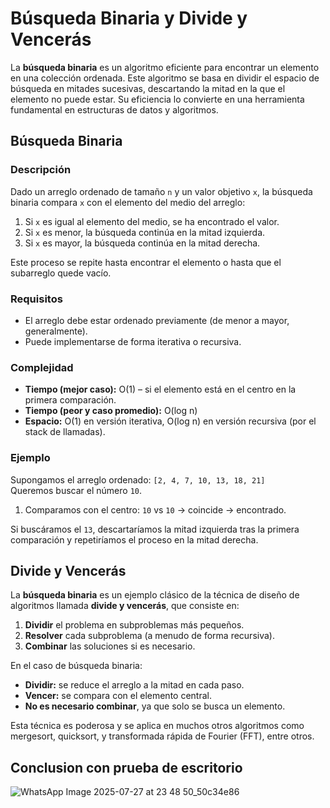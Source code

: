 # Búsqueda Binaria y Divide y Vencerás

La **búsqueda binaria** es un algoritmo eficiente para encontrar un elemento en una colección ordenada. Este algoritmo se basa en dividir el espacio de búsqueda en mitades sucesivas, descartando la mitad en la que el elemento no puede estar. Su eficiencia lo convierte en una herramienta fundamental en estructuras de datos y algoritmos.

## Búsqueda Binaria

### Descripción

Dado un arreglo ordenado de tamaño `n` y un valor objetivo `x`, la búsqueda binaria compara `x` con el elemento del medio del arreglo:

1. Si `x` es igual al elemento del medio, se ha encontrado el valor.
2. Si `x` es menor, la búsqueda continúa en la mitad izquierda.
3. Si `x` es mayor, la búsqueda continúa en la mitad derecha.

Este proceso se repite hasta encontrar el elemento o hasta que el subarreglo quede vacío.

### Requisitos

- El arreglo debe estar ordenado previamente (de menor a mayor, generalmente).
- Puede implementarse de forma iterativa o recursiva.

### Complejidad

- **Tiempo (mejor caso):** O(1) – si el elemento está en el centro en la primera comparación.
- **Tiempo (peor y caso promedio):** O(log n)
- **Espacio:** O(1) en versión iterativa, O(log n) en versión recursiva (por el stack de llamadas).

### Ejemplo

Supongamos el arreglo ordenado: `[2, 4, 7, 10, 13, 18, 21]`  
Queremos buscar el número `10`.

1. Comparamos con el centro: `10` vs `10` → coincide → encontrado.

Si buscáramos el `13`, descartaríamos la mitad izquierda tras la primera comparación y repetiríamos el proceso en la mitad derecha.

## Divide y Vencerás

La **búsqueda binaria** es un ejemplo clásico de la técnica de diseño de algoritmos llamada **divide y vencerás**, que consiste en:

1. **Dividir** el problema en subproblemas más pequeños.
2. **Resolver** cada subproblema (a menudo de forma recursiva).
3. **Combinar** las soluciones si es necesario.

En el caso de búsqueda binaria:

- **Dividir:** se reduce el arreglo a la mitad en cada paso.
- **Vencer:** se compara con el elemento central.
- **No es necesario combinar**, ya que solo se busca un elemento.

Esta técnica es poderosa y se aplica en muchos otros algoritmos como mergesort, quicksort, y transformada rápida de Fourier (FFT), entre otros.

## Conclusion con prueba de escritorio

![WhatsApp Image 2025-07-27 at 23 48 50_50c34e86](https://github.com/user-attachments/assets/8d069ce7-a833-427c-9b41-a9e9cd0b3c02)
